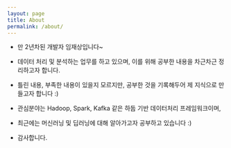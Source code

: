 ```yaml
---
layout: page
title: About
permalink: /about/
---
```



- 만 2년차된 개발자 임재상입니다~
- 데이터 처리 및 분석하는 업무를 하고 있으며, 이를 위해 공부한 내용을 차근차근 정리하고자 합니다.
- 틀린 내용, 부족한 내용이 있을지 모르지만, 공부한 것을 기록해두어 제 지식으로 만들고자 합니다 :)

- 관심분야는 Hadoop, Spark, Kafka 같은 하둡 기반 데이터처리 프레임워크이며,
- 최근에는 머신러닝 및 딥러닝에 대해 알아가고자 공부하고 있습니다 :)

- 감사합니다. 